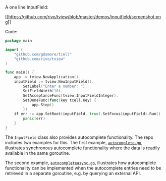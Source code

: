 A one line InputField:

[[https://github.com/rivo/tview/blob/master/demos/inputfield/screenshot.png]]

Code:

```go
package main

import (
	"github.com/gdamore/tcell"
	"github.com/rivo/tview"
)

func main() {
	app := tview.NewApplication()
	inputField := tview.NewInputField().
		SetLabel("Enter a number: ").
		SetFieldWidth(10).
		SetAcceptanceFunc(tview.InputFieldInteger).
		SetDoneFunc(func(key tcell.Key) {
			app.Stop()
		})
	if err := app.SetRoot(inputField, true).SetFocus(inputField).Run(); err != nil {
		panic(err)
	}
}
```

The `InputField` class also provides autocomplete functionality. The repo includes two examples for this. The first example, [`autocomplete.go`](https://github.com/rivo/tview/blob/master/demos/inputfield/autocomplete.go), illustrates synchronous autocomplete functionality where the data is readily available in the same goroutine.

The second example, [`autocompleteasync.go`](https://github.com/rivo/tview/blob/master/demos/inputfield/autocompleteasync.go), illustrates how autocomplete functionality can be implemented when the autocomplete entries need to be retrieved in a separate goroutine, e.g. by querying an external API.